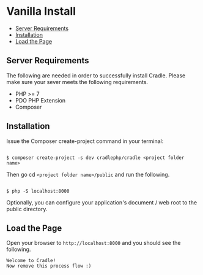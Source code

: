# Vanilla Install

 - [Server Requirements](#requirements)
 - [Installation](#installation)
 - [Load the Page](#load)

<a name="requirements"></a>
## Server Requirements

The following are needed in order to successfully install Cradle. Please make
sure your sever meets the following requirements.

 - PHP >= 7
 - PDO PHP Extension
 - Composer

<a name="installation"></a>
## Installation

Issue the Composer create-project command in your terminal:

```

$ composer create-project -s dev cradlephp/cradle <project folder name>

```

Then go cd `<project folder name>/public` and run the following.

```

$ php -S localhost:8000

```

Optionally, you can configure your application's document / web root to the public directory.

<a name="load"></a>
## Load the Page

Open your browser to `http://localhost:8000` and you should see the following.

```well
Welcome to Cradle!
Now remove this process flow :)
```
